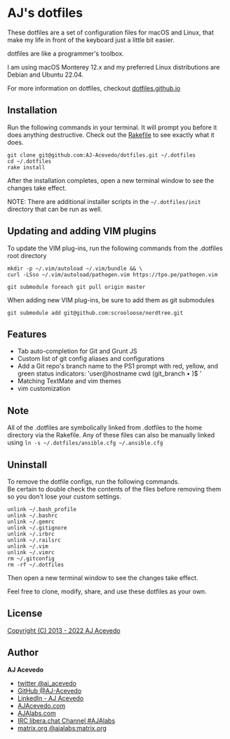 # AJ's dotfiles

These dotfiles are a set of configuration files for macOS and Linux, that make my life in front of the keyboard just a little bit easier.

dotfiles are like a programmer's toolbox.

I am using macOS Monterey 12.x and my preferred Linux distributions are Debian and Ubuntu 22.04.


For more information on dotfiles, checkout [dotfiles.github.io](http://dotfiles.github.io/)


## Installation

Run the following commands in your terminal. It will prompt you before it does anything destructive. Check out the [Rakefile](https://github.com/AJ-Acevedo/dotfiles/blob/master/Rakefile) to see exactly what it does.

```terminal
git clone git@github.com:AJ-Acevedo/dotfiles.git ~/.dotfiles
cd ~/.dotfiles
rake install
```

After the installation completes, open a new terminal window to see the changes take effect.

NOTE: There are additional installer scripts in the `~/.dotfiles/init` directory that can be run as well.


## Updating and adding VIM plugins

To update the VIM plug-ins, run the following commands from the .dotfiles root directory

```
mkdir -p ~/.vim/autoload ~/.vim/bundle && \
curl -LSso ~/.vim/autoload/pathogen.vim https://tpo.pe/pathogen.vim
```

`git submodule foreach git pull origin master`

When adding new VIM plug-ins, be sure to add them as git submodules

`git submodule add git@github.com:scrooloose/nerdtree.git`


## Features

- Tab auto-completion for Git and Grunt JS
- Custom list of git config aliases and configurations
- Add a Git repo's branch name to the PS1 prompt with red, yellow, and green status indicators:
'user@hostname cwd (git_branch • )$ '
- Matching TextMate and vim themes
- vim customization


## Note

All of the .dotfiles are symbolically linked from .dotfiles to the home directory via the Rakefile.
Any of these files can also be manually linked using `ln -s ~/.dotfiles/ansible.cfg ~/.ansible.cfg`

## Uninstall

To remove the dotfile configs, run the following commands.  
Be certain to double check the contents of the files before removing them so you don't lose your custom settings.

```
unlink ~/.bash_profile  
unlink ~/.bashrc  
unlink ~/.gemrc  
unlink ~/.gitignore  
unlink ~/.irbrc  
unlink ~/.railsrc  
unlink ~/.vim  
unlink ~/.vimrc  
rm ~/.gitconfig  
rm -rf ~/.dotfiles  
```

Then open a new terminal window to see the changes take effect.


Feel free to clone, modify, share, and use these dotfiles as your own.  

## License

[Copyright (C) 2013 - 2022 AJ Acevedo](https://github.com/AJ-Acevedo/dotfiles/blob/master/LICENSE.md)

## Author

**AJ Acevedo**

- [twitter @aj_acevedo](https://twitter.com/aj_acevedo)
- [GitHub @AJ-Acevedo](https://github.com/AJ-Acevedo)
- [LinkedIn - AJ Acevedo](http://www.linkedin.com/in/acevedoaj)
- [AJAcevedo.com](https://AJAcevedo.com)
- [AJAlabs.com](https://AJAlabs.com)
- [IRC libera.chat Channel #AJAlabs](ircs://irc.libera.chat:6697/#AJAlabs)
- [matrix.org @ajalabs:matrix.org](https://matrix.to/#/@ajalabs:matrix.org)  
